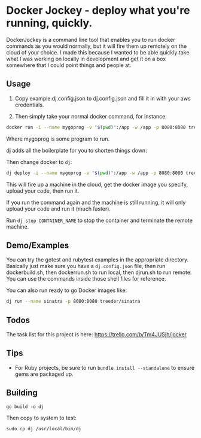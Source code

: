 Docker Jockey - deploy what you're running, quickly.
===============

DockerJockey is a command line tool that enables you to run docker commands as you would normally, but it will fire them
up remotely on the cloud of your choice. I made this because I wanted to be able quickly take what I was working on
locally in development and get it on a box somewhere that I could point things and people at.

## Usage

1. Copy example.dj.config.json to dj.config.json and fill it in with your aws credentials.

2. Then simply take your normal docker command, for instance:

```sh
docker run -i --name mygoprog -v "$(pwd)":/app -w /app -p 8080:8080 treeder/golang-ubuntu:1.4.2on14.04 ./mygoprog
```

Where mygoprog is some program to run.

dj adds all the boilerplate for you to shorten things down:



Then change docker to `dj`:

```sh
dj deploy -i --name mygoprog -v "$(pwd)":/app -w /app -p 8080:8080 treeder/golang-ubuntu:1.4.2on14.04 ./mygoprog
```

This will fire up a machine in the cloud, get the docker image you specify, upload your code, then run it.

If you run the command again and the machine is still running, it will only upload your code and run it (much faster).

Run `dj stop CONTAINER_NAME` to stop the container and terminate the remote machine.

## Demo/Examples

You can try the gotest and rubytest examples in the appropriate directory. Basically just make sure you have a
`dj.config.json` file, then run dockerbuild.sh, then dockerrun.sh to run local, then djrun.sh to run remote.
You can use the commands inside those shell files for reference.

You can also run ready to go Docker images like:

```sh
dj run --name sinatra -p 8080:8080 treeder/sinatra
```

## Todos

The task list for this project is here: https://trello.com/b/Tm4JUSjh/jocker

## Tips

- For Ruby projects, be sure to run `bundle install --standalone` to ensure gems are packaged up.

## Building

```
go build -o dj
```

Then copy to system to test:

```
sudo cp dj /usr/local/bin/dj
```

